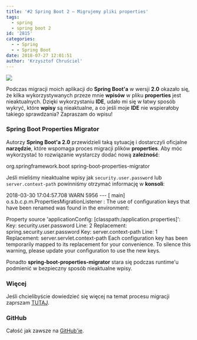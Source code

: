 ```yaml
---
title: '#2 Spring Boot 2 – Migrujemy pliki properties'
tags:
  - spring
  - spring boot 2
id: '2815'
categories:
  - - Spring
  - - Spring Boot
date: 2018-07-27 12:01:51
author: 'Krzysztof Chruściel'
---
```


![](http://codecouple.pl/wp-content/uploads/2017/12/springBoot2Art.png)

Podczas migracji moich aplikacji do **Spring Boot'a** w wersji **2.0** okazało się, że kilka wykorzystywanych przeze mnie **wpisów** w pliku **properties** jest nieaktualnych. Dzięki wykorzystaniu **IDE**, udało mi się w łatwy sposób wykryć, które **wpisy** są nieaktualne, a co jeśli moje **IDE** nie wspierałoby takiego sprawdzania? Zapraszam do wpisu!
<!-- more -->
### Spring Boot Properties Migrator

Autorzy **Spring Boot'a 2.0** przewidzieli taką sytuację i dostarczyli oficjalne **narzędzie**, które wspomaga proces migracji plików **properties**. Aby móc wykorzystać to rozwiązanie wystarczy dodać nową **zależność**:

<dependency>
   <groupId>org.springframework.boot</groupId>
   <artifactId>spring-boot-properties-migrator</artifactId>
</dependency>

Jeśli mieliśmy nieaktualne wpisy jak `security.user.password` lub `server.context-path` powinniśmy otrzymać informację w **konsoli**:

2018-03-30 17:04:57.708 WARN 5956 --- \[ main\] o.s.b.c.p.m.PropertiesMigrationListener :
The use of configuration keys that have been renamed was found in the environment:

Property source 'applicationConfig: \[classpath:/application.properties\]':
Key: security.user.password
Line: 2
Replacement: spring.security.user.password
Key: server.context-path
Line: 1
Replacement: server.servlet.context-path
Each configuration key has been temporarily mapped to its replacement for your convenience. To silence this warning, please update your configuration to use the new keys.

Ponadto **spring-boot-properties-migrator** stara się podczas runtime'u podmienić w bezpieczny sposób nieaktualne wpisy.

### Więcej

Jeśli chcielibyście dowiedzieć się więcej na temat procesu migracji zaprszam [TUTAJ](https://github.com/spring-projects/spring-boot/wiki/Spring-Boot-2.0-Migration-Guide).

### GitHub

Całość jak zawsze na [GitHub'ie](https://github.com/kchrusciel/Spring-Boot-2-Examples).